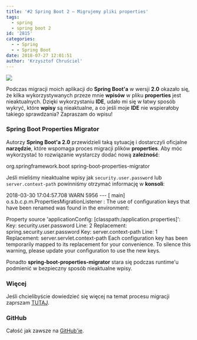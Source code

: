 ```yaml
---
title: '#2 Spring Boot 2 – Migrujemy pliki properties'
tags:
  - spring
  - spring boot 2
id: '2815'
categories:
  - - Spring
  - - Spring Boot
date: 2018-07-27 12:01:51
author: 'Krzysztof Chruściel'
---
```


![](http://codecouple.pl/wp-content/uploads/2017/12/springBoot2Art.png)

Podczas migracji moich aplikacji do **Spring Boot'a** w wersji **2.0** okazało się, że kilka wykorzystywanych przeze mnie **wpisów** w pliku **properties** jest nieaktualnych. Dzięki wykorzystaniu **IDE**, udało mi się w łatwy sposób wykryć, które **wpisy** są nieaktualne, a co jeśli moje **IDE** nie wspierałoby takiego sprawdzania? Zapraszam do wpisu!
<!-- more -->
### Spring Boot Properties Migrator

Autorzy **Spring Boot'a 2.0** przewidzieli taką sytuację i dostarczyli oficjalne **narzędzie**, które wspomaga proces migracji plików **properties**. Aby móc wykorzystać to rozwiązanie wystarczy dodać nową **zależność**:

<dependency>
   <groupId>org.springframework.boot</groupId>
   <artifactId>spring-boot-properties-migrator</artifactId>
</dependency>

Jeśli mieliśmy nieaktualne wpisy jak `security.user.password` lub `server.context-path` powinniśmy otrzymać informację w **konsoli**:

2018-03-30 17:04:57.708 WARN 5956 --- \[ main\] o.s.b.c.p.m.PropertiesMigrationListener :
The use of configuration keys that have been renamed was found in the environment:

Property source 'applicationConfig: \[classpath:/application.properties\]':
Key: security.user.password
Line: 2
Replacement: spring.security.user.password
Key: server.context-path
Line: 1
Replacement: server.servlet.context-path
Each configuration key has been temporarily mapped to its replacement for your convenience. To silence this warning, please update your configuration to use the new keys.

Ponadto **spring-boot-properties-migrator** stara się podczas runtime'u podmienić w bezpieczny sposób nieaktualne wpisy.

### Więcej

Jeśli chcielibyście dowiedzieć się więcej na temat procesu migracji zaprszam [TUTAJ](https://github.com/spring-projects/spring-boot/wiki/Spring-Boot-2.0-Migration-Guide).

### GitHub

Całość jak zawsze na [GitHub'ie](https://github.com/kchrusciel/Spring-Boot-2-Examples).